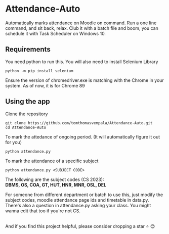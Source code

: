 # Attendance-Auto
Automatically marks attendance on Moodle on command. Run a one line command, and sit back, relax.
Club it with a batch file and boom, you can schedule it with Task Scheduler on Windows 10.

## Requirements
You need python to run this.
You will also need to install Selenium Library

```
python -m pip install selenium
```
Ensure the version of chromedriver.exe is matching with the Chrome in your system. As of now, it is for Chrome 89

## Using the app
Clone the repository
```
git clone https://github.com/tomthomasvempala/Attendance-Auto.git
cd Attendance-Auto
```

To mark the attedance of ongoing period. (It will automatically figure it out for you)
```
python attendance.py
```

To mark the attendance of a specific subject
```
python attendance.py <SUBJECT CODE>
```
The following are the subject codes (CS 2023): </br>
<strong>DBMS, OS, COA, GT, HUT, HNR, MNR, OSL, DEL</strong>
</br>


For someone from different department or batch to use this, just modify the subject codes, moodle attendance page ids and timetable in data.py.
</br>
There's also a question in attendance.py asking your class. You might wanna edit that too if you're not CS. 

</br>
And if you find this project helpful, please consider dropping a star ⭐ 😊
